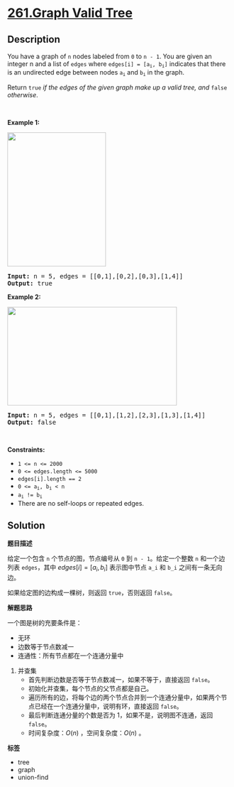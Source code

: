 # [261.Graph Valid Tree](https://leetcode.com/problems/graph-valid-tree/description/)

## Description

<p>You have a graph of <code>n</code> nodes labeled from <code>0</code> to <code>n - 1</code>. You are given an integer n and a list of <code>edges</code> where <code>edges[i] = [a<sub>i</sub>, b<sub>i</sub>]</code> indicates that there is an undirected edge between nodes <code>a<sub>i</sub></code> and <code>b<sub>i</sub></code> in the graph.</p>

<p>Return <code>true</code> <em>if the edges of the given graph make up a valid tree, and</em> <code>false</code> <em>otherwise</em>.</p>

<p>&nbsp;</p>
<p><strong class="example">Example 1:</strong></p>
<img alt="" src="https://fastly.jsdelivr.net/gh/doocs/leetcode@main/solution/0200-0299/0261.Graph%20Valid%20Tree/images/tree1-graph.jpg" style="width: 222px; height: 302px;" />
<pre>
<strong>Input:</strong> n = 5, edges = [[0,1],[0,2],[0,3],[1,4]]
<strong>Output:</strong> true
</pre>

<p><strong class="example">Example 2:</strong></p>
<img alt="" src="https://fastly.jsdelivr.net/gh/doocs/leetcode@main/solution/0200-0299/0261.Graph%20Valid%20Tree/images/tree2-graph.jpg" style="width: 382px; height: 222px;" />
<pre>
<strong>Input:</strong> n = 5, edges = [[0,1],[1,2],[2,3],[1,3],[1,4]]
<strong>Output:</strong> false
</pre>

<p>&nbsp;</p>
<p><strong>Constraints:</strong></p>

<ul>
  <li><code>1 &lt;= n &lt;= 2000</code></li>
  <li><code>0 &lt;= edges.length &lt;= 5000</code></li>
  <li><code>edges[i].length == 2</code></li>
  <li><code>0 &lt;= a<sub>i</sub>, b<sub>i</sub> &lt; n</code></li>
  <li><code>a<sub>i</sub> != b<sub>i</sub></code></li>
  <li>There are no self-loops or repeated edges.</li>
</ul>

## Solution

**题目描述**

给定一个包含 `n` 个节点的图，节点编号从 `0` 到 `n - 1`。给定一个整数 `n` 和一个边列表 `edges`，其中 $edges[i] = [a_i, b_i]$ 表示图中节点 `a_i` 和 `b_i` 之间有一条无向边。

如果给定图的边构成一棵树，则返回 `true`，否则返回 `false`。

**解题思路**

一个图是树的充要条件是：

- 无环
- 边数等于节点数减一
- 连通性：所有节点都在一个连通分量中

1. 并查集
   - 首先判断边数是否等于节点数减一，如果不等于，直接返回 `false`。
   - 初始化并查集，每个节点的父节点都是自己。
   - 遍历所有的边，将每个边的两个节点合并到一个连通分量中，如果两个节点已经在一个连通分量中，说明有环，直接返回 `false`。
   - 最后判断连通分量的个数是否为 1，如果不是，说明图不连通，返回 `false`。
   - 时间复杂度：$O(n)$ ，空间复杂度：$O(n)$ 。

**标签**

- tree
- graph
- union-find
